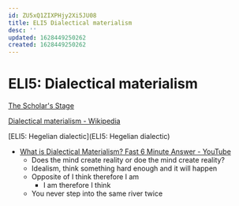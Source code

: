 ```yaml
---
id: ZU5xQ1ZIXPHjy2Xi5JU08
title: ELI5 Dialectical materialism
desc: ''
updated: 1628449250262
created: 1628449250262
---
```

# ELI5: Dialectical materialism
[The Scholar's Stage](https://scholars-stage.blogspot.com/)

[Dialectical materialism - Wikipedia](https://en.wikipedia.org/wiki/Dialectical_materialism)

[ELI5: Hegelian dialectic](ELI5: Hegelian dialectic)

*   [What is Dialectical Materialism? Fast 6 Minute Answer - YouTube](https://www.youtube.com/watch?v=g8ENw7kdWx0)
    *   Does the mind create reality or doe the mind create reality?
    *   Idealism, think something hard enough and it will happen
    *   Opposite of I think therefore I am
        *   I am therefore I think
    *   You never step into the same river twice
